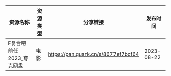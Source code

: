 | 资源名称            | 资源类型 | 分享链接                                | 发布时间       |
| --------------- | ---- | ----------------------------------- | ---------- |
| F复合吧前任2023_夸克网盘 | 电影   | https://pan.quark.cn/s/8677ef7bcf64 | 2023-08-22 |
